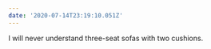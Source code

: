 ```yaml
---
date: '2020-07-14T23:19:10.051Z'
---
```


I will never understand three-seat sofas with two cushions.
